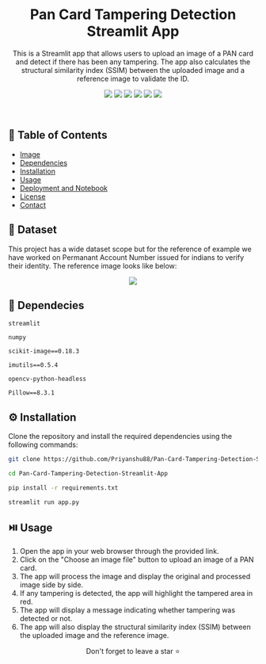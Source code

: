 <div align='center'>
  

  <h1>Pan Card Tampering Detection Streamlit App</h1>

  <p>
  This is a Streamlit app that allows users to upload an image of a PAN card and detect if there has been any tampering. The app also calculates the structural similarity index (SSIM) between the uploaded image and a reference image to validate the ID.
  </p>

<!-- Badges -->

<a href="https://priyanshu88-diabestes-prediction-streamlit-app-main-5komds.streamlit.app/" target="_blank">![](https://img.shields.io/website-up-down-green-red/http/monip.org.svg)</a>
![](https://img.shields.io/badge/Maintained-Yes-indigo)
![](https://img.shields.io/github/forks/Priyanshu88/Pan-Card-Tampering-Detection-Streamlit-App.svg)
![](https://img.shields.io/github/stars/Priyanshu88/Pan-Card-Tampering-Detection-Streamlit-App.svg)
![](https://img.shields.io/github/issues/Priyanshu88/Pan-Card-Tampering-Detection-Streamlit-App)
![](https://img.shields.io/github/last-commit/Priyanshu88/Pan-Card-Tampering-Detection-Streamlit-App)
  
 

</div>

<br />


<!-- Table of Contents -->

## :notebook_with_decorative_cover: Table of Contents

- [Image](#signal_strength-image)
- [Dependencies](#toolbox-dependecies)
- [Installation](#gear-installation)
- [Usage](#play_or_pause_button-usage)
- [Deployment and Notebook](#triangular_flag_on_post-deployment-and-notebook)
- [License](#balance_scale-license)
- [Contact](#handshake-contact)



## :signal_strength: Dataset

This project has a wide dataset scope but for the reference of example we have worked on Permanant Account Number issued for indians to verify their identity. The reference image looks like below:

<div align='center'>
<img  src='https://user-images.githubusercontent.com/86107841/236691772-cefaee43-31fc-4f72-85b9-7d9611be3971.png'/>
</div>


## :toolbox: Dependecies


`streamlit`

`numpy` 

`scikit-image==0.18.3`

`imutils==0.5.4`

`opencv-python-headless`

`Pillow==8.3.1`



## :gear: Installation

Clone the repository and install the required dependencies using the following commands:

```bash
git clone https://github.com/Priyanshu88/Pan-Card-Tampering-Detection-Streamlit-App.git
```

```bash
cd Pan-Card-Tampering-Detection-Streamlit-App
```

```bash
pip install -r requirements.txt
```

```bash
streamlit run app.py
```

## :play_or_pause_button: Usage

1. Open the app in your web browser through the provided link.
2. Click on the "Choose an image file" button to upload an image of a PAN card.
3. The app will process the image and display the original and processed image side by side.
4. If any tampering is detected, the app will highlight the tampered area in red.
5. The app will display a message indicating whether tampering was detected or not.
6. The app will also display the structural similarity index (SSIM) between the uploaded image and the reference image.








<div align="center">Don't forget to leave a star ⭐️</div>
